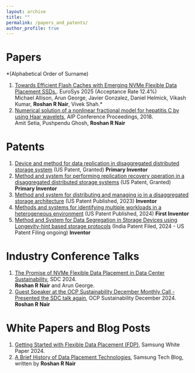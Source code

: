 ```yaml
---
layout: archive
title: ""
permalink: /papers_and_patents/
author_profile: true
---
```


Papers
====
*(Alphabetical Order of Surname)

1. [Towards Efficient Flash Caches with Emerging NVMe Flexible Data Placement SSDs.](https://arxiv.org/pdf/2503.11665). EuroSys 2025 (Acceptance Rate 12.4%)
   <br> Michael Allison, Arun George, Javier Gonzalez, Daniel Helmick, Vikash Kumar, **Roshan R Nair**, Vivek Shah.*
2. [Numerical solution of a nonlinear fractional model for hepatitis C by using Haar wavelets](https://pubs.aip.org/aip/acp/article-abstract/1975/1/030005/1020894/Numerical-solution-of-a-nonlinear-fractional-model), AIP Conference Proceedings, 2018.
    <br>Amit Setia, Pushpendu Ghosh, **Roshan R Nair**

Patents
====
1. [Device and method for data replication in disaggregated distributed storage system](https://patents.google.com/patent/US20230205445A1/) (US Patent, Granted) **Primary Inventor**
2. [Method and system for performing replication recovery operation in a disaggregated distributed storage systems](https://patents.google.com/patent/US20230205634A1/) (US Patent, Granted) **Primary Inventor**
3. [Method and system for distributing and managing io in a disaggregated storage architecture](https://patents.google.com/patent/US20230205424A1/) (US Patent Published, 2023) **Inventor**
4. [Methods and systems for identifying multiple workloads in a heterogeneous environment](https://patents.google.com/patent/US20240028419A1/) (US Patent Published, 2024) **First Inventor**
5. [Method and System for Data Segregation in Storage Devices using Longevity-hint based storage protocols]() (India Patent Filed, 2024 - US Patent Filing ongoing) **Inventor**


Industry Conference Talks
====
1. [The Promise of NVMe Flexible Data Placement in Data Center Sustainability](https://www.sniadeveloper.org/events/agenda/session/698), SDC 2024.
   <br> **Roshan R Nair** and Arun George.
2. [Guest Speaker at the OCP Sustainability December Monthly Call - Presented the SDC talk again](https://www.youtube.com/watch?v=fW9GFGe73NU), OCP Sustainability December 2024.
   <br> **Roshan R Nair**

White Papers and Blog Posts
====
1. [Getting Started with Flexible Data Placement (FDP)](https://download.semiconductor.samsung.com/resources/white-paper/getting-started-with-fdp-v4.pdf), Samsung White Paper 2024.
2. [A Brief History of Data Placement Technologies](https://semiconductor.samsung.com/news-events/tech-blog/a-brief-history-of-data-placement-technologies/), Samsung Tech Blog, written by **Roshan R Nair**
